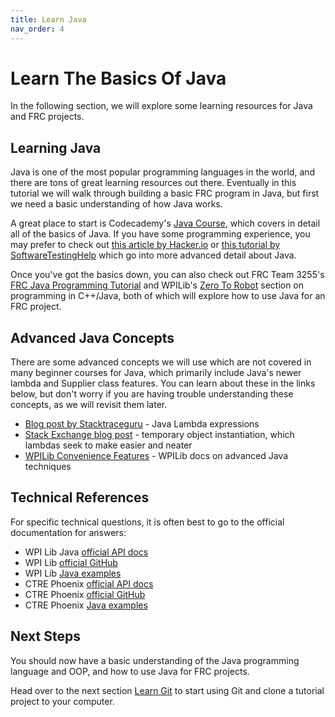 ```yaml
---
title: Learn Java
nav_order: 4
---
```

# Learn The Basics Of Java

In the following section, we will explore some learning resources for Java and FRC projects.

## Learning Java

Java is one of the most popular programming languages in the world, and there are tons of great learning resources out there. Eventually in this tutorial we will walk through building a basic FRC program in Java, but first we need a basic understanding of how Java works.

A great place to start is Codecademy's [Java Course](https://www.codecademy.com/learn/learn-java), which covers in detail all of the basics of Java. If you have some programming experience, you may prefer to check out [this article by Hacker.io](https://hackr.io/blog/best-way-to-learn-java) or [this tutorial by SoftwareTestingHelp](https://www.softwaretestinghelp.com/java/) which go into more advanced detail about Java.

Once you've got the basics down, you can also check out FRC Team 3255's [FRC Java Programming Tutorial](https://frcteam3255.github.io/FRC-Java-Tutorial/) and WPILib's [Zero To Robot](https://docs.wpilib.org/en/stable/docs/zero-to-robot/step-4/creating-benchtop-test-program-cpp-java.html) section on programming in C++/Java, both of which will explore how to use Java for an FRC project.

## Advanced Java Concepts

There are some advanced concepts we will use which are not covered in many beginner courses for Java, which primarily include Java's newer lambda and Supplier class features. You can learn about these in the links below, but don't worry if you are having trouble understanding these concepts, as we will revisit them later.

- [Blog post by Stacktraceguru](https://stacktraceguru.com/java-lambda-expression/?utm_source=stackoverflow&utm_medium=post#thinksToKnowAboutLambda) - Java Lambda expressions
- [Stack Exchange blog post](https://softwareengineering.stackexchange.com/questions/321926/why-instantiate-and-initialize-an-object-without-saving-it-into-a-variable) - temporary object instantiation, which lambdas seek to make easier and neater
- [WPILib Convenience Features](https://docs.wpilib.org/en/stable/docs/software/commandbased/convenience-features.html#lambda-expressions-java) - WPILib docs on advanced Java techniques

## Technical References

For specific technical questions, it is often best to go to the official documentation for answers:

- WPI Lib Java [official API docs](https://first.wpi.edu/wpilib/allwpilib/docs/release/java/)
- WPI Lib [official GitHub](https://github.com/wpilibsuite/allwpilib)
- WPI Lib [Java examples](https://docs.wpilib.org/en/stable/docs/software/examples-tutorials/wpilib-examples.html)
- CTRE Phoenix [official API docs](https://docs.ctre-phoenix.com/en/stable/index.html)
- CTRE Phoenix [official GitHub](https://github.com/CrossTheRoadElec)
- CTRE Phoenix [Java examples](https://github.com/CrossTheRoadElec/Phoenix-Examples-Languages/tree/master/Java%20General)

## Next Steps

You should now have a basic understanding of the Java programming language and OOP, and how to use Java for FRC projects.

Head over to the next section [Learn Git](https://github.com/JHS-Viking-Robotics/Java-Hello-World/wiki/Learn-Git) to start using Git and clone a tutorial project to your computer.
